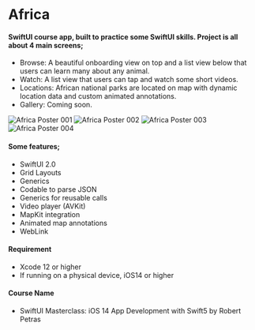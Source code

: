 # Africa

#### SwiftUI course app, built to practice some SwiftUI skills. Project is all about 4 main screens;
- Browse: A beautiful onboarding view on top and a list view below that users can learn many about any animal.
- Watch: A list view that users can tap and watch some short videos.
- Locations: African national parks are located on map with dynamic location data and custom animated annotations.
- Gallery: Coming soon.

![Africa Poster 001](https://user-images.githubusercontent.com/36846931/97231985-70ace880-17ed-11eb-96ef-f705269aaca9.png)
![Africa Poster 002](https://user-images.githubusercontent.com/36846931/97231988-7276ac00-17ed-11eb-938d-1a26a89543de.png)
![Africa Poster 003](https://user-images.githubusercontent.com/36846931/97231991-73a7d900-17ed-11eb-88da-888c33f0ac01.png)
![Africa Poster 004](https://user-images.githubusercontent.com/36846931/97231993-74d90600-17ed-11eb-9f5e-c2affad60a31.png)

#### Some features;
- SwiftUI 2.0
- Grid Layouts
- Generics
- Codable to parse JSON
- Generics for reusable calls
- Video player (AVKit)
- MapKit integration
- Animated map annotations
- WebLink

#### Requirement
- Xcode 12 or higher
- If running on a physical device, iOS14 or higher

#### Course Name
- SwiftUI Masterclass: iOS 14 App Development with Swift5 by Robert Petras
